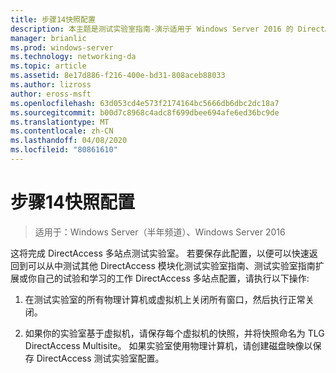 ```yaml
---
title: 步骤14快照配置
description: 本主题是测试实验室指南-演示适用于 Windows Server 2016 的 DirectAccess 多站点部署的一部分
manager: brianlic
ms.prod: windows-server
ms.technology: networking-da
ms.topic: article
ms.assetid: 8e17d886-f216-400e-bd31-808aceb88033
ms.author: lizross
author: eross-msft
ms.openlocfilehash: 63d053cd4e573f2174164bc5666db6dbc2dc18a7
ms.sourcegitcommit: b00d7c8968c4adc8f699dbee694afe6ed36bc9de
ms.translationtype: MT
ms.contentlocale: zh-CN
ms.lasthandoff: 04/08/2020
ms.locfileid: "80861610"
---
```

# <a name="step-14-snapshot-the-configuration"></a>步骤14快照配置

>适用于：Windows Server（半年频道）、Windows Server 2016

这将完成 DirectAccess 多站点测试实验室。 若要保存此配置，以便可以快速返回到可以从中测试其他 DirectAccess 模块化测试实验室指南、测试实验室指南扩展或你自己的试验和学习的工作 DirectAccess 多站点配置，请执行以下操作:  
  
1.  在测试实验室的所有物理计算机或虚拟机上关闭所有窗口，然后执行正常关闭。  
  
2.  如果你的实验室基于虚拟机，请保存每个虚拟机的快照，并将快照命名为 TLG DirectAccess Multisite。 如果实验室使用物理计算机，请创建磁盘映像以保存 DirectAccess 测试实验室配置。  
  


